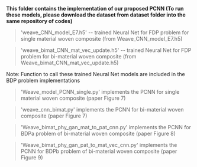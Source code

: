 **This folder contains the implementation of our proposed PCNN (To run these models, please download the dataset from dataset folder into the same repository of codes)**

>'weave_CNN_model_E7.h5'             -- trained Neural Net for FDP problem for single material woven composite (from Weave_CNN_model_E7.h5)

>'weave_bimat_CNN_mat_vec_update.h5' -- trained Neural Net for FDP problem for bi-material woven composite (from Weave_bimat_CNN_mat_vec_update.h5)

Note: Function to call these trained Neural Net models are included in the BDP problem implementations

>'Weave_model_PCNN_single.py' implements the PCNN for single material woven composite (paper Figure 7)

>'weave_cnn_bimat.py' implements the PCNN for bi-material woven composite (paper Figure 7)

>'Weave_bimat_phy_gan_mat_to_pat_cnn.py' implements the PCNN for BDPa problem of bi-material woven composite (paper Figure 8)

>'Weave_bimat_phy_gan_pat_to_mat_vec_cnn.py' implements the PCNN for BDPb problem of bi-material woven composite (paper Figure 9)
